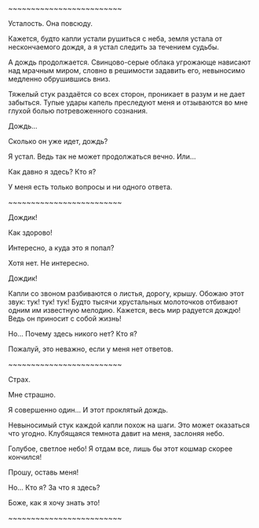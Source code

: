 \~\~\~\~\~\~\~\~\~\~\~\~\~\~\~\~\~\~\~\~\~\~\~\~\~

Усталость. Она повсюду. 

Кажется, будто капли устали рушиться с неба, земля устала от нескончаемого дождя, а я устал следить за течением судьбы.

А дождь продолжается. Свинцово-серые облака угрожающе нависают над мрачным миром, словно в решимости задавить его, невыносимо медленно обрушившись вниз.

Тяжелый стук раздаётся со всех сторон, проникает в разум и не дает забыться. Тупые удары капель преследуют меня и отзываются во мне глухой болью потревоженного сознания.

Дождь...

Сколько он уже идет, дождь?

Я устал. Ведь так не может продолжаться вечно. Или...

Как давно я здесь? Кто я?

У меня есть только вопросы и ни одного ответа.

\~\~\~\~\~\~\~\~\~\~\~\~\~\~\~\~\~\~\~\~\~\~\~\~\~

Дождик!

Как здорово!

Интересно, а куда это я попал?

Хотя нет. Не интересно.

Дождик!

Капли со звоном разбиваются о листья, дорогу, крышу. Обожаю этот звук: тук! тук! тук! Будто тысячи хрустальных молоточков отбивают одним им известную мелодию. Кажется, весь мир радуется дождю! Ведь он приносит с собой жизнь!

Но... Почему здесь никого нет? Кто я?

Пожалуй, это неважно, если у меня нет ответов.

\~\~\~\~\~\~\~\~\~\~\~\~\~\~\~\~\~\~\~\~\~\~\~\~\~

Страх.

Мне страшно.

Я совершенно один... И этот проклятый дождь.

Невыносимый стук каждой капли похож на шаги. Это может оказаться что угодно. Клубящаяся темнота давит на меня, заслоняя небо. 

Голубое, светлое небо! Я отдам все, лишь бы этот кошмар скорее кончился!

Прошу, оставь меня!

Но... Кто я? За что я здесь?

Боже, как я хочу знать это!

\~\~\~\~\~\~\~\~\~\~\~\~\~\~\~\~\~\~\~\~\~\~\~\~\~

